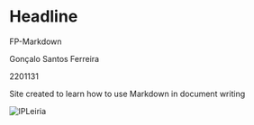 # Headline

FP-Markdown

Gonçalo Santos Ferreira

2201131

Site created to learn how to use Markdown in document writing

![IPLeiria](leiria.png)